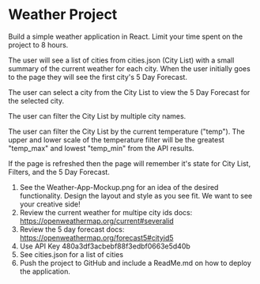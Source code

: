 # Weather Project

Build a simple weather application in React. Limit your time spent on the project to 8 hours.

The user will see a list of cities from cities.json (City List) with a small summary of the current weather for each city. When the user initially goes to the page they will see the first city's 5 Day Forecast. 

The user can select a city from the City List to view the 5 Day Forecast for the selected city.

The user can filter the City List by multiple city names. 

The user can filter the City List by the current temperature ("temp"). The upper and lower scale of the temperature filter will be the greatest "temp_max" and lowest "temp_min" from the API results.

If the page is refreshed then the page will remember it's state for City List, Filters, and the 5 Day Forecast.

1. See the Weather-App-Mockup.png for an idea of the desired functionality. Design the layout and style as you see fit. We want to see your creative side!
2. Review the current weather for multipe city ids docs: https://openweathermap.org/current#severalid
3. Review the 5 day forecast docs: https://openweathermap.org/forecast5#cityid5
4. Use API Key 480a3df3acbebf88f3edbf0663e5d40b
5. See cities.json for a list of cities 
6. Push the project to GitHub and include a ReadMe.md on how to deploy the application.
